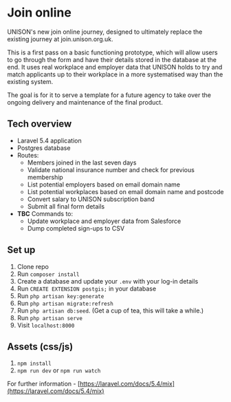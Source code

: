 # Join online
UNISON's new join online journey, designed to ultimately replace the existing journey at join.unison.org.uk. 

This is a first pass on a basic functioning prototype, which will allow users to go through the form and have their details stored in the database at the end. It uses real workplace and employer data that UNISON holds to try and match applicants up to their workplace in a more systematised way than the existing system. 

The goal is for it to serve a template for a future agency to take over the ongoing delivery and maintenance of the final product. 

## Tech overview
- Laravel 5.4 application
- Postgres database
- Routes:
  - Members joined in the last seven days 
  - Validate national insurance number and check for previous membership
  - List potential employers based on email domain name
  - List potential workplaces based on email domain name and postcode 
  - Convert salary to UNISON subscription band 
  - Submit all final form details
- **TBC** Commands to:
  - Update workplace and employer data from Salesforce
  - Dump completed sign-ups to CSV

## Set up 
1. Clone repo
2. Run `composer install`
3. Create a database and update your `.env` with your log-in details
4. Run `CREATE EXTENSION postgis;` in your database
5. Run `php artisan key:generate`
5. Run `php artisan migrate:refresh` 
6. Run `php artisan db:seed`. (Get a cup of tea, this will take a while.)
5. Run `php artisan serve`
6. Visit `localhost:8000`

## Assets (css/js)
1. `npm install`
2. `npm run dev` or `npm run watch`

For further information - [https://laravel.com/docs/5.4/mix](https://laravel.com/docs/5.4/mix)